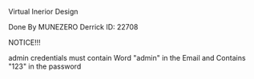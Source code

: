 Virtual Inerior Design

Done By MUNEZERO Derrick
ID: 22708

NOTICE!!!

admin credentials must contain Word "admin" in the Email
and Contains "123" in the password
